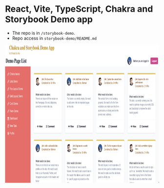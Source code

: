 # React, Vite, TypeScript, Chakra and Storybook Demo app
- The repo is in `/storybook-demo`. 
- Repo access in `storybook-demo/README.md`

<div>
<img src="docs/assets/storybook-chakra-home.png" alt="home page of the storybook-chakra demo app"  height="450" width="auto/>
</div>

<div>
<video width="320" height="250" controls>
  <source src="docs/assets/chakra-react-demo.mov">
</video>
</div>
